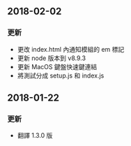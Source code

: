 ## 2018-02-02

### 更新
* 更改 index.html 內通知模組的 em 標記
* 更新 node 版本到 v8.9.3
* 更新 MacOS 鍵盤快速鍵連結
* 將測試分成 setup.js 和 index.js


## 2018-01-22

### 更新
* 翻譯 1.3.0 版
